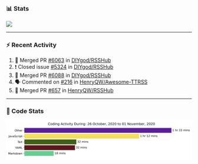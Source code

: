 ### :bar_chart: Stats

<a href="#">
  <img align="center" src="https://github-readme-stats.vercel.app/api?username=henryqw&count_private=true&show_icons=true" />
</a>
<!-- <a href="#">
  <img align="center" src="https://github-readme-stats-git-master.henryqw.vercel.app/api/top-langs/?username=HenryQW&layout=compact" />
</a> -->

---

### :zap: Recent Activity

<!--START_SECTION:activity-->

1. 🎉 Merged PR [#6063](https://github.com/DIYgod/RSSHub/pull/6063) in [DIYgod/RSSHub](https://github.com/DIYgod/RSSHub)
2. ❗️ Closed issue [#5324](https://github.com/DIYgod/RSSHub/issues/5324) in [DIYgod/RSSHub](https://github.com/DIYgod/RSSHub)
3. 🎉 Merged PR [#6088](https://github.com/DIYgod/RSSHub/pull/6088) in [DIYgod/RSSHub](https://github.com/DIYgod/RSSHub)
4. 🗣 Commented on [#216](https://github.com/HenryQW/Awesome-TTRSS/issues/216) in [HenryQW/Awesome-TTRSS](https://github.com/HenryQW/Awesome-TTRSS)
5. 🎉 Merged PR [#657](https://github.com/HenryQW/RSSHub/pull/657) in [HenryQW/RSSHub](https://github.com/HenryQW/RSSHub)
<!--END_SECTION:activity-->

---

### :calendar: Code Stats

![WakaTime](https://github.com/HenryQW/HenryQW/blob/master/images/stat.svg)
